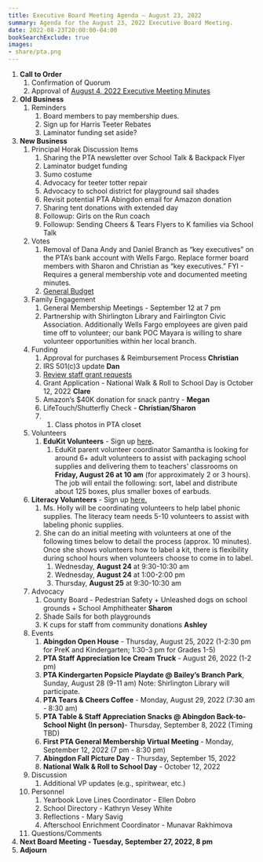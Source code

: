 ```yaml
---
title: Executive Board Meeting Agenda – August 23, 2022
summary: Agenda for the August 23, 2022 Executive Board Meeting.
date: 2022-08-23T20:00:00-04:00
bookSearchExclude: true
images:
- share/pta.png
---
```


1. **Call to Order**
   1. Confirmation of Quorum
   2. Approval of [August 4, 2022 Executive Meeting Minutes](https://docs.google.com/document/d/1tMU2TtwZfQiA1R3pCZ2FlLSdJh1NVbspyTx9zLyk9iQ/view)
1. **Old Business**
   1. Reminders
      1. Board members to pay membership dues.
      2. Sign up for Harris Teeter Rebates
      3. Laminator funding set aside?
1. **New Business**
   1. Principal Horak Discussion Items
      1. Sharing the PTA newsletter over School Talk & Backpack Flyer
      2. Laminator budget funding
      3. Sumo costume
      4. Advocacy for teeter totter repair
      5. Advocacy to school district for playground sail shades
      6. Revisit potential PTA Abingdon email for Amazon donation
      7. Sharing tent donations with extended day
      8. Followup: Girls on the Run coach
      9. Followup: Sending Cheers & Tears Flyers to K families via School Talk
    1. Votes
       1. Removal of Dana Andy and Daniel Branch as “key executives” on the PTA’s bank account with Wells Fargo. Replace former board members with Sharon and Christian as “key executives.” FYI - Requires a general membership vote and documented meeting minutes.
       2. [General Budget](https://docs.google.com/spreadsheets/d/1BO37CcawqCwaZfXmV1-xGNTPVqWQ_QRc/edit)
    1. Family Engagement 
       1. General Membership Meetings - September 12 at 7 pm 
       2. Partnership with Shirlington Library and Fairlington Civic Association. Additionally Wells Fargo employees are given paid time off to volunteer; our bank POC Mayara is willing to share volunteer opportunities within her local branch.
    1. Funding
       1. Approval for purchases & Reimbursement Process **Christian**
       2. IRS 501(c)3 update **Dan**
       3. [Review staff grant requests](https://docs.google.com/spreadsheets/d/1lwkpLRaBPJnYPb7YHF_9EGwYrtq7eh3u62ZJnNaPWtE/edit?usp=sharing) 
       4. Grant Application - National Walk & Roll to School Day is October 12, 2022 **Clare**
       5. Amazon’s $40K donation for snack pantry - **Megan**
       6. LifeTouch/Shutterfly Check - **Christian/Sharon** 
       7. 1. Class photos in PTA closet
    1. Volunteers
       1. **EduKit Volunteers** - Sign up [here](https://www.signupgenius.com/go/30E0A44ACA72AA5FE3-edukit)**.**
          1. EduKit parent volunteer coordinator Samantha is looking for around 6+ adult volunteers to assist with packaging school supplies and delivering them to teachers' classrooms on **Friday, August 26 at 10 am** (for approximately 2 or 3 hours). The job will entail the following: sort, label and distribute about 125 boxes, plus smaller boxes of earbuds.
    1. **Literacy Volunteers** - Sign up [here. ](https://www.signupgenius.com/go/30E0A44ACA72AA5FE3-literacy)
       1. Ms. Holly will be coordinating volunteers to help label phonic supplies. The literacy team needs 5-10 volunteers to assist with labeling phonic supplies. 
       2. She can do an initial meeting with volunteers at one of the following times below to detail the process (approx. 10 minutes). Once she shows volunteers how to label a kit, there is flexibility during school hours when volunteers choose to come in to label.
          1. Wednesday, **August 24** at 9:30-10:30 am
          1. Wednesday, **August 24** at 1:00-2:00 pm
          1. Thursday, **August 25** at 9:30-10:30 am
    1. Advocacy
       1. County Board - Pedestrian Safety + Unleashed dogs on school grounds + School Amphitheater **Sharon**
       2. Shade Sails for both playgrounds
       3. K cups for staff from community donations **Ashley**
    1. Events
       1. **Abingdon Open House** - Thursday, August 25, 2022 (1-2:30 pm for PreK and Kindergarten; 1:30-3 pm for Grades 1-5)
       2. **PTA Staff Appreciation Ice Cream Truck** - August 26, 2022 (1-2 pm)
       3. **PTA Kindergarten Popsicle Playdate @ Bailey’s Branch Park**, Sunday, August 28 (9-11 am) Note: Shirlington Library will participate.
       4. **PTA Tears & Cheers Coffee** - Monday, August 29, 2022 (7:30 am - 8:30 am)
       5. **PTA Table & Staff Appreciation Snacks @ Abingdon Back-to-School Night (In person)**- Thursday, September 8, 2022 (Timing TBD)
       6. **First PTA General Membership Virtual Meeting** - Monday, September 12, 2022 (7 pm - 8:30 pm)
       7. **Abingdon Fall Picture Day** - Thursday, September 15, 2022
       8. **National Walk & Roll to School Day** - October 12, 2022
    1. Discussion
       1. Additional VP updates (e.g., spiritwear, etc.)
    1. Personnel  
       1. Yearbook Love Lines Coordinator - Ellen Dobro
       2. School Directory - Kathryn Vesey White 
       3. Reflections - Mary Savig
       4. Afterschool Enrichment Coordinator - Munavar Rakhimova
    1. Questions/Comments
1. **Next Board Meeting - Tuesday, September 27, 2022, 8 pm**
1. **Adjourn**